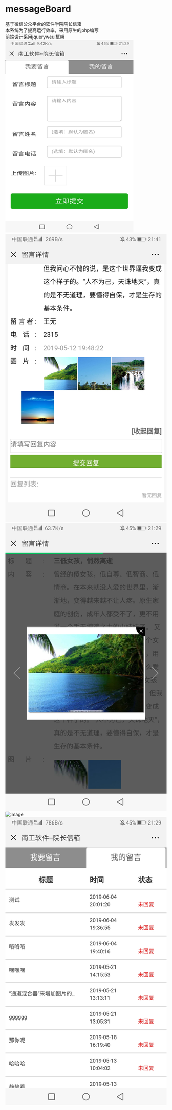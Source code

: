 # messageBoard
基于微信公众平台的软件学院院长信箱<br>
本系统为了提高运行效率，采用原生的php编写<br>
前端设计采用jqueryweui框架
<img width="400" height="600"  src="https://github.com/hja2017/messageBoard/raw/master/images/Screenshot_20190611_212928_com.tencent.mm.jpg"><br>
![image](https://github.com/hja2017/messageBoard/raw/master/images/Screenshot_20190611_214138_com.tencent.mm.jpg)<br>
![image](https://github.com/hja2017/messageBoard/raw/master/images/Screenshot_20190611_212949_com.tencent.mm.jpg)<br>
![image](https://github.com/hja2017/messageBoard/raw/master/Screenshot_20190611_214122_com.tencent.mm.jpg)<br>
![image](https://github.com/hja2017/messageBoard/raw/master/images/Screenshot_20190611_212931_com.tencent.mm.jpg)<br>
